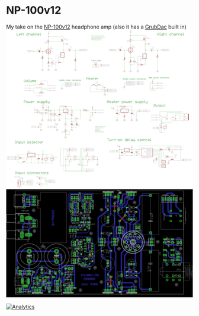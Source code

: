 # NP-100v12
My take on the [NP-100v12](http://diyaudioprojects.com/Solid/12AU7-IRF510-LM317-Headamp/) headphone amp (also it has a [GrubDac](http://www.diyforums.org/GrubDAC/GrubDACoverview.php) built in)
![Schematic](pics/NP-100v12_v2_20160909_sch.png  "Schematic")
![Layout](pics/NP-100v12_v2_20170316_brd.png  "Layout")


[![Analytics](https://ga-beacon.appspot.com/UA-122950438-1/NP-100v12)](https://github.com/igrigorik/ga-beacon)
